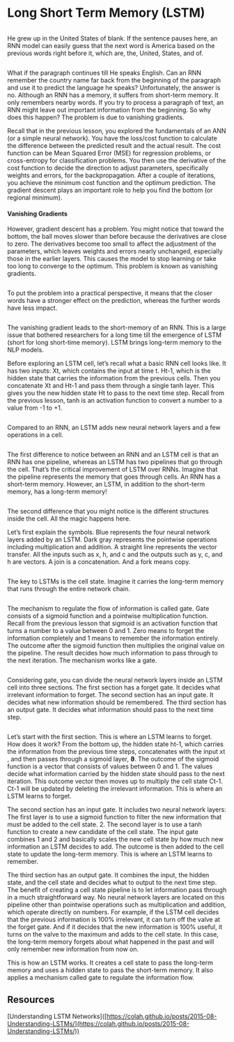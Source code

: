 # Long Short Term Memory (LSTM)

<figure><img src="../../.gitbook/assets/image (41) (1) (1).png" alt=""><figcaption></figcaption></figure>

He grew up in the United States of blank. If the sentence pauses here, an RNN model can easily guess that the next word is America based on the previous words right before it, which are, the, United, States, and of.

<figure><img src="../../.gitbook/assets/image (10) (1) (1).png" alt=""><figcaption></figcaption></figure>

What if the paragraph continues till He speaks English. Can an RNN remember the country name far back from the beginning of the paragraph and use it to predict the language he speaks? Unfortunately, the answer is no. Although an RNN has a memory, it suffers from short-term memory. It only remembers nearby words. If you try to process a paragraph of text, an RNN might leave out important information from the beginning. So why does this happen? The problem is due to vanishing gradients.

Recall that in the previous lesson, you explored the fundamentals of an ANN (or a simple neural network). You have the loss/cost function to calculate the difference between the predicted result and the actual result. The cost function can be Mean Squared Error (MSE) for regression problems, or cross-entropy for classification problems. You then use the derivative of the cost function to decide the direction to adjust parameters, specifically weights and errors, for the backpropagation. After a couple of iterations, you achieve the minimum cost function and the optimum prediction. The gradient descent plays an important role to help you find the bottom (or regional minimum).

#### Vanishing Gradients

However, gradient descent has a problem. You might notice that toward the bottom, the ball moves slower than before because the derivatives are close to zero. The derivatives become too small to affect the adjustment of the parameters, which leaves weights and errors nearly unchanged, especially those in the earlier layers. This causes the model to stop learning or take too long to converge to the optimum. This problem is known as vanishing gradients.

<figure><img src="../../.gitbook/assets/image (1) (1) (1) (1).png" alt=""><figcaption></figcaption></figure>

To put the problem into a practical perspective, it means that the closer words have a stronger effect on the prediction, whereas the further words have less impact.

<figure><img src="../../.gitbook/assets/image (2) (1) (1) (1).png" alt=""><figcaption></figcaption></figure>

The vanishing gradient leads to the short-memory of an RNN. This is a large issue that bothered researchers for a long time till the emergence of LSTM (short for long short-time memory). LSTM brings long-term memory to the NLP models.

Before exploring an LSTM cell, let’s recall what a basic RNN cell looks like. It has two inputs: Xt, which contains the input at time t. Ht-1, which is the hidden state that carries the information from the previous cells. Then you concatenate Xt and Ht-1 and pass them through a single tanh layer. This gives you the new hidden state Ht to pass to the next time step. Recall from the previous lesson, tanh is an activation function to convert a number to a value from -1 to +1.

<figure><img src="../../.gitbook/assets/image (3) (1) (1) (1).png" alt=""><figcaption></figcaption></figure>

Compared to an RNN, an LSTM adds new neural network layers and a few operations in a cell.

<figure><img src="../../.gitbook/assets/image (4) (1) (1) (1).png" alt=""><figcaption></figcaption></figure>

The first difference to notice between an RNN and an LSTM cell is that an RNN has one pipeline, whereas an LSTM has two pipelines that go through the cell. That’s the critical improvement of LSTM over RNNs. Imagine that the pipeline represents the memory that goes through cells. An RNN has a short-term memory. However, an LSTM, in addition to the short-term memory, has a long-term memory!

<figure><img src="../../.gitbook/assets/image (6) (1) (1) (1).png" alt=""><figcaption></figcaption></figure>

The second difference that you might notice is the different structures inside the cell. All the magic happens here.

Let’s first explain the symbols. Blue represents the four neural network layers added by an LSTM. Dark gray represents the pointwise operations including multiplication and addition. A straight line represents the vector transfer. All the inputs such as x, h, and c and the outputs such as y, c, and h are vectors. A join is a concatenation. And a fork means copy.

<figure><img src="../../.gitbook/assets/image (7) (1) (1) (1).png" alt=""><figcaption></figcaption></figure>

The key to LSTMs is the cell state. Imagine it carries the long-term memory that runs through the entire network chain.

<figure><img src="../../.gitbook/assets/image (8) (1) (1) (1).png" alt=""><figcaption></figcaption></figure>

The mechanism to regulate the flow of information is called gate. Gate consists of a sigmoid function and a pointwise multiplication function. Recall from the previous lesson that sigmoid is an activation function that turns a number to a value between 0 and 1. Zero means to forget the information completely and 1 means to remember the information entirely. The outcome after the sigmoid function then multiplies the original value on the pipeline. The result decides how much information to pass through to the next iteration. The mechanism works like a gate.

<figure><img src="../../.gitbook/assets/image (10) (1) (1) (1).png" alt=""><figcaption></figcaption></figure>

Considering gate, you can divide the neural network layers inside an LSTM cell into three sections. The first section has a forget gate. It decides what irrelevant information to forget. The second section has an input gate. It decides what new information should be remembered. The third section has an output gate. It decides what information should pass to the next time step.

<figure><img src="../../.gitbook/assets/image (11) (1) (1).png" alt=""><figcaption></figcaption></figure>

Let’s start with the first section. This is where an LSTM learns to forget. How does it work? From the bottom up, the hidden state ht-1, which carries the information from the previous time steps, concatenates with the input xt , and then passes through a sigmoid layer, 𝞋. The outcome of the sigmoid function is a vector that consists of values between 0 and 1. The values decide what information carried by the hidden state should pass to the next iteration. This outcome vector then moves up to multiply the cell state Ct-1. Ct-1 will be updated by deleting the irrelevant information. This is where an LSTM learns to forget.

The second section has an input gate. It includes two neural network layers: The first layer is to use a sigmoid function to filter the new information that must be added to the cell state. 2. The second layer is to use a tanh function to create a new candidate of the cell state. The input gate combines 1 and 2 and basically scales the new cell state by how much new information an LSTM decides to add. The outcome is then added to the cell state to update the long-term memory. This is where an LSTM learns to remember.

The third section has an output gate. It combines the input, the hidden state, and the cell state and decides what to output to the next time step. The benefit of creating a cell state pipeline is to let information pass through in a much straightforward way. No neural network layers are located on this pipeline other than pointwise operations such as multiplication and addition, which operate directly on numbers. For example, if the LSTM cell decides that the previous information is 100% irrelevant, it can turn off the valve at the forget gate. And if it decides that the new information is 100% useful, it turns on the valve to the maximum and adds to the cell state. In this case, the long-term memory forgets about what happened in the past and will only remember new information from now on.

This is how an LSTM works. It creates a cell state to pass the long-term memory and uses a hidden state to pass the short-term memory. It also applies a mechanism called gate to regulate the information flow.

## Resources

\[Understanding LSTM Networks]\([https://colah.github.io/posts/2015-08-Understanding-LSTMs/](https://colah.github.io/posts/2015-08-Understanding-LSTMs/))
